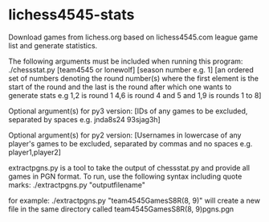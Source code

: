 # lichess4545-stats
Download games from lichess.org based on lichess4545.com league game list and generate statistics.

The following arguments must be included when running this program:
./chessstat.py [team4545 or lonewolf] [season number e.g. 1] [an ordered set of numbers denoting the round number(s) where the first element is the start of the round and the last is the round after which one wants to generate stats e.g 1,2 is round 1 4,6 is round 4 and 5 and 1,9 is rounds 1 to 8]

Optional argument(s) for py3 version:
[IDs of any games to be excluded, separated by spaces e.g. jnda8s24 93sjag3h]

Optional argument(s) for py2 version:
[Usernames in lowercase of any player's games to be excluded, separated by commas and no spaces e.g. player1,player2]

extractpgns.py is a tool to take the output of chessstat.py and provide all games in PGN format. To run, use the following syntax including quote marks:
./extractpgns.py "outputfilename"

for example: ./extractpgns.py "team4545GamesS8R(8, 9)"
will create a new file in the same directory called team4545GamesS8R(8, 9)pgns.pgn

